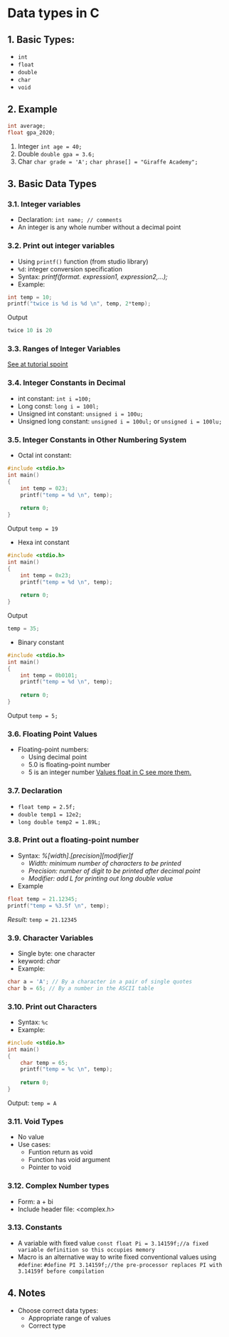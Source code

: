 # Data types in C
## 1. Basic Types:
- `int`
- `float`
- `double`
- `char`
- `void`
## 2. Example
```c
int average;
float gpa_2020;
```
1. Integer
`int age = 40;`
2. Double
`double gpa = 3.6;`
3. Char
`char grade = 'A';`
`char phrase[] = "Giraffe Academy";`
## 3. Basic Data Types
### 3.1. Integer variables
- Declaration: `int name; // comments`
- An integer is any whole number without a decimal point 
### 3.2. Print out integer variables
- Using `printf()` function (from studio library)
- `%d`: integer conversion specification
- Syntax: *printf(format. expression1, expression2,...);*
- Example: 
```c
int temp = 10;
printf("twice is %d is %d \n", temp, 2*temp);
```
Output
```c
twice 10 is 20
```
### 3.3. Ranges of Integer Variables
[See at tutorial spoint](https://www.tutorialspoint.com/cprogramming/c_data_types.htm)
### 3.4. Integer Constants in Decimal
- int constant: `int i =100;`
- Long const: `long i = 100l;`
- Unsigned int constant: `unsigned i = 100u;`
- Unsigned long constant: `unsigned i = 100ul;` or `unsigned i = 100lu;`
### 3.5.  Integer Constants in Other Numbering System
- Octal int constant:
```c
#include <stdio.h>
int main()
{
    int temp = 023;
    printf("temp = %d \n", temp);
    
    return 0;
}
```
Output
`temp = 19`
- Hexa int constant
```c
#include <stdio.h>
int main()
{
    int temp = 0x23;
    printf("temp = %d \n", temp);
    
    return 0;
}
```
Output
```c
temp = 35;
```
- Binary constant
```c
#include <stdio.h>
int main()
{
    int temp = 0b0101;
    printf("temp = %d \n", temp);
    
    return 0;
}
```
Output
`temp = 5;`
### 3.6. Floating Point Values
- Floating-point numbers:
	- Using decimal point
	- 5.0 is floating-point number
	- 5 is an integer number
[Values float in C see more them.](https://imgur.com/a/d0FGVS7)
### 3.7. Declaration
- `float temp = 2.5f;`
- `double temp1 = 12e2;`
- `long double temp2 = 1.89L;`
### 3.8. Print out a floating-point number
- Syntax: *%[width].[precision][modifier]f*
	- *Width: minimum number of characters to be printed*
	- *Precision: number of digit to be printed after decimal point*
	- *Modifier: add L for printing out long double value*
- Example
```c
float temp = 21.12345;
printf("temp = %3.5f \n", temp);
```
*Result:* `temp = 21.12345`
### 3.9. Character Variables
- Single byte: one character
- keyword: *char*
- Example:
```c
char a = 'A'; // By a character in a pair of single quotes
char b = 65; // By a number in the ASCII table
```
### 3.10. Print out Characters
- Syntax: `%c`
- Example:
```c
#include <stdio.h>
int main()
{
    char temp = 65;
    printf("temp = %c \n", temp);
    
    return 0;
}
```
Output: `temp = A`
### 3.11. Void Types
- No value
- Use cases:
	- Funtion return as void
	- Function has void argument
	- Pointer to void
### 3.12. Complex Number types
- Form: a + bi
- Include header file: <complex.h>
### 3.13. Constants
- A variable with fixed value `const float Pi = 3.14159f;//a fixed variable definition so this occupies memory`
- Macro is an alternative way to write fixed conventional values using `#define`:
`#define PI 3.14159f;//the pre-processor replaces PI with 3.14159f before compilation`
## 4. Notes
- Choose correct data types:
	- Appropriate range of values
	- Correct type